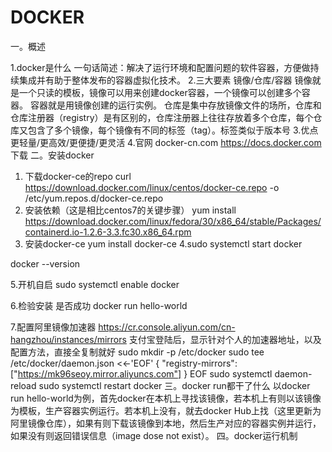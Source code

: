 # DOCKER
一。概述

1.docker是什么
一句话简述：解决了运行环境和配置问题的软件容器，方便做持续集成并有助于整体发布的容器虚拟化技术。
2.三大要素
镜像/仓库/容器
镜像就是一个只读的模板，镜像可以用来创建docker容器，一个镜像可以创建多个容器。
容器就是用镜像创建的运行实例。
仓库是集中存放镜像文件的场所，仓库和仓库注册器（registry）是有区别的，仓库注册器上往往存放着多个仓库，每个仓库又包含了多个镜像，每个镜像有不同的标签（tag）。标签类似于版本号
3.优点
更轻量/更高效/更便捷/更灵活
4.官网
docker-cn.com  https://docs.docker.com  下载
二。安装docker

1. 下载docker-ce的repo
curl https://download.docker.com/linux/centos/docker-ce.repo -o /etc/yum.repos.d/docker-ce.repo
2. 安装依赖（这是相比centos7的关键步骤）
yum install https://download.docker.com/linux/fedora/30/x86_64/stable/Packages/containerd.io-1.2.6-3.3.fc30.x86_64.rpm
3. 安装docker-ce
yum install docker-ce
4.sudo systemctl start docker

docker --version

5.开机自启
sudo systemctl enable docker

6.检验安装 是否成功
docker run hello-world

7.配置阿里镜像加速器
https://cr.console.aliyun.com/cn-hangzhou/instances/mirrors
支付宝登陆后，显示针对个人的加速器地址，以及配置方法，直接全复制就好
sudo mkdir -p /etc/docker
sudo tee /etc/docker/daemon.json <<-'EOF'
{
  "registry-mirrors": ["https://mk96seoy.mirror.aliyuncs.com"]
}
EOF
sudo systemctl daemon-reload
sudo systemctl restart docker
三。docker run都干了什么
以docker run hello-world为例，首先docker在本机上寻找该镜像，若本机上有则以该镜像为模板，生产容器实例运行。若本机上没有，就去docker Hub上找（这里更新为阿里镜像仓库），如果有则下载该镜像到本地，然后生产对应的容器实例并运行，如果没有则返回错误信息（image dose not exist）。
四。docker运行机制